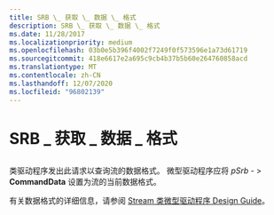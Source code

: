 ```yaml
---
title: SRB \_ 获取 \_ 数据 \_ 格式
description: SRB \_ 获取 \_ 数据 \_ 格式
ms.date: 11/28/2017
ms.localizationpriority: medium
ms.openlocfilehash: 03b0e5b396f4002f7249f0f573596e1a73d61719
ms.sourcegitcommit: 418e6617e2a695c9cb4b37b5b60e264760858acd
ms.translationtype: MT
ms.contentlocale: zh-CN
ms.lasthandoff: 12/07/2020
ms.locfileid: "96802139"
---
```

# <a name="srb_get_data_format"></a>SRB \_ 获取 \_ 数据 \_ 格式


## <span id="ddk_srb_get_data_format_ks"></span><span id="DDK_SRB_GET_DATA_FORMAT_KS"></span>


类驱动程序发出此请求以查询流的数据格式。 微型驱动程序应将 *pSrb* - &gt; **CommandData** 设置为流的当前数据格式。

有关数据格式的详细信息，请参阅 [Stream 类微型驱动程序 Design Guide](./streaming-minidrivers2.md)。

 

